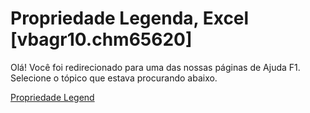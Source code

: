 
# Propriedade Legenda, Excel [vbagr10.chm65620]

Olá! Você foi redirecionado para uma das nossas páginas de Ajuda F1. Selecione o tópico que estava procurando abaixo.

[Propriedade Legend](http://msdn.microsoft.com/library/03d13546-c567-04b3-8ed5-cb99dc97c8e4%28Office.15%29.aspx)
